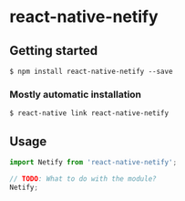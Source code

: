 # react-native-netify

## Getting started

`$ npm install react-native-netify --save`

### Mostly automatic installation

`$ react-native link react-native-netify`

## Usage
```javascript
import Netify from 'react-native-netify';

// TODO: What to do with the module?
Netify;
```
